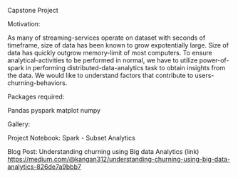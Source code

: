 Capstone Project


Motivation: 

As many of streaming-services operate on dataset with seconds of timeframe, size of data has been known to grow expotentially large. Size of data has quickly outgrow memory-limit of most computers. To ensure analytical-activities to be performed in normal, we have to utilize power-of-spark in performing distributed-data-analytics task to obtain insights from the data. We would like to understand factors that contribute to users-churning-behaviors.


Packages required:

Pandas
pyspark
matplot
numpy


Gallery:


Project Notebook: Spark - Subset Analytics


Blog Post: Understanding churning using Big data Analytics (link)
https://medium.com/@kangan312/understanding-churning-using-big-data-analytics-826de7a9bbb7
